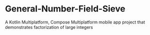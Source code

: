 # General-Number-Field-Sieve
A Kotlin Multiplatform, Compose Multiplatform mobile app project that demonstrates factorization of large integers
